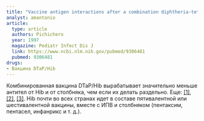 ```yaml
---
title: "Vaccine antigen interactions after a combination diphtheria-tetanus toxoid-acellular pertussis/purified capsular polysaccharide of Haemophilus influenzae type b-tetanus toxoid vaccine in two-, four- and six-month-old infants"
analyst: amantonio
article:
  type: article
  authors: Pichichero
  year: 1997
  magazine: Pediatr Infect Dis J
  link: https://www.ncbi.nlm.nih.gov/pubmed/9306481
  pubmed: 9306481
drugs:
- Вакцина DTaP/Hib
---
```


Комбинированная вакцина DTaP/Hib вырабатывает значительно меньше антител от Hib и от столбняка, чем если их делать раздельно. Еще: [[1]](https://www.ncbi.nlm.nih.gov/pubmed/9576383), [[2]](https://www.ncbi.nlm.nih.gov/pubmed/22513932), [[3]](https://www.ncbi.nlm.nih.gov/pubmed/16524648).
Hib почти во всех странах идет в составе пятивалентной или шестивалентной вакцины, вместе с ИПВ и столбняком (пентаксим, пентасел, инфанрикс и т. д.).
